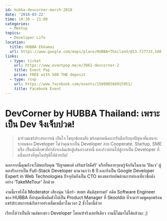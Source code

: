 ```yaml
---
id: hubba-devcorner-march-2018
date: '2018-03-22'
time: 18:30 ~ 21:00
categories:
  - Meetup
topics:
  - Developer Life
location:
  title: HUBBA Ekkamai
  url: https://www.google.com/maps/place/HUBBA+Thailand/@13.727733,100.587628,16z/data=!4m5!3m4!1s0x0:0xd33e81e42904a76b!8m2!3d13.72519!4d100.587628?hl=en-US
links:
  - type: ticket
    url: https://www.eventpop.me/e/3061-devcorner-2
    title: Event Pop
    price: FREE with 500 THB deposit
  - type: rsvp
    url: https://www.facebook.com/events/150900568915951/
    title: Facebook Event
---
```


# DevCorner by HUBBA Thailand: เพราะเป็น Dev จึงเจ็บปวด!

> มาร่วมแชร์ประสบการณ์ เปิดใจ ไขทุกข้อสงสัย พร้อมเทคนิคการรับมือกับทุกปัญหาที่แสนจะระทมของ Developer ไม่ว่าคุณจะเป็น Developer สาย Cooperate, Startup, SME หรือ เป็นนักศึกษาที่กำลังจะเดินเข้าสู่เส้นทางสายนี้ และก้าวผ่านไปสู่การเป็น Developer ที่แข็งแกร่งที่สุดในปฐพีไปด้วยกัน!

นอกจากนี้คุณยังจะได้พบกับคุณ ‘ปัญจมพงศ์ เสริมสวัสดิ์ศรี’ หรือที่หลายๆคนรู้จักกันในนาม ‘ปันเจ’ ผู้หลงรักการเป็น Full-Stack Developer มานานกว่า 8 ปี และยังเป็น Google Developer Expert in Web Technologies ปัจจุบันยังเป็น CTO ของสตาร์ทอัพด้านการท่องเที่ยวชื่อดัง อย่าง ‘TakeMeTour’ อีกด้วย

งานนี้เรายังได้ Moderator เสียงนุ่ม ‘เนียร์- ชยพร ตันติสุขารมย์’ อดีต Software Engineer ของ HUBBA ที่ล่าสุดเพิ่งผันตัวไปเป็น Product Manager ที่ Skooldio ที่จะมาร่วมพูดคุยพร้อมแชร์ประสบการณ์กับเราอย่างเต็มเหนี่ยวในเวลา 2 ชั่วโมงนี้ด้วย 

เรียกได้ว่าเป็นอีเวนต์ของชาว Developer โดยแท้จริงเลยทีเดียว งานนี้ไม่มาไม่ได้แล้วนะ ;)
